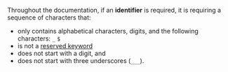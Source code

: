Throughout the documentation, if an **identifier** is required, it is requiring a sequence of characters that:

- only contains alphabetical characters, digits, and the following characters: `_` `$`
- is not a [reserved keyword](#Keyword)
- does not start with a digit, and
- does not start with three underscores (`___`).
